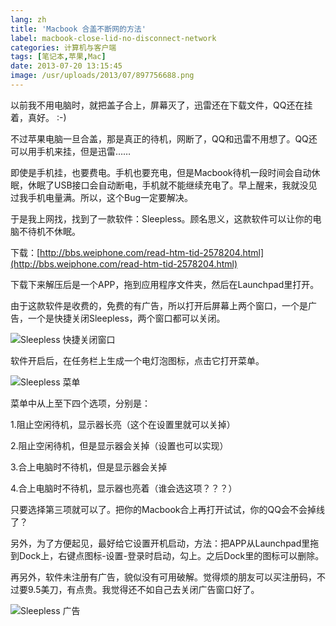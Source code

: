 ```yaml
---
lang: zh
title: 'Macbook 合盖不断网的方法'
label: macbook-close-lid-no-disconnect-network
categories: 计算机与客户端
tags: [笔记本,苹果,Mac]
date: 2013-07-20 13:15:45
image: /usr/uploads/2013/07/897756688.png
---
```

以前我不用电脑时，就把盖子合上，屏幕灭了，迅雷还在下载文件，QQ还在挂着，真好。 :-)

不过苹果电脑一旦合盖，那是真正的待机，网断了，QQ和迅雷不用想了。QQ还可以用手机来挂，但是迅雷……

即使是手机挂，也要费电。手机也要充电，但是Macbook待机一段时间会自动休眠，休眠了USB接口会自动断电，手机就不能继续充电了。早上醒来，我就没见过我手机电量满。所以，这个Bug一定要解决。

于是我上网找，找到了一款软件：Sleepless。顾名思义，这款软件可以让你的电脑不待机不休眠。

下载：[http://bbs.weiphone.com/read-htm-tid-2578204.html](http://bbs.weiphone.com/read-htm-tid-2578204.html)

下载下来解压后是一个APP，拖到应用程序文件夹，然后在Launchpad里打开。

由于这款软件是收费的，免费的有广告，所以打开后屏幕上两个窗口，一个是广告，一个是快捷关闭Sleepless，两个窗口都可以关闭。

![Sleepless 快捷关闭窗口](/usr/uploads/2013/07/897756688.png)

软件开启后，在任务栏上生成一个电灯泡图标，点击它打开菜单。

![Sleepless 菜单](/usr/uploads/2013/07/1522386294.png)

菜单中从上至下四个选项，分别是：

1.阻止空闲待机，显示器长亮（这个在设置里就可以关掉）

2.阻止空闲待机，但是显示器会关掉（设置也可以实现）

3.合上电脑时不待机，但是显示器会关掉

4.合上电脑时不待机，显示器也亮着（谁会选这项？？？）

只要选择第三项就可以了。把你的Macbook合上再打开试试，你的QQ会不会掉线了？

另外，为了方便起见，最好给它设置开机启动，方法：把APP从Launchpad里拖到Dock上，右键点图标-设置-登录时启动，勾上。之后Dock里的图标可以删除。

再另外，软件未注册有广告，貌似没有可用破解。觉得烦的朋友可以买注册码，不过要9.5美刀，有点贵。我觉得还不如自己去关闭广告窗口好了。

![Sleepless 广告](/usr/uploads/2013/07/2078725271.png)
